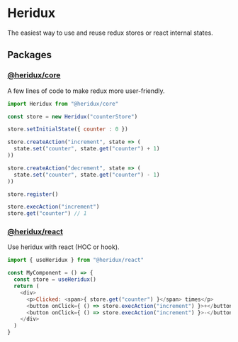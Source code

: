 # Heridux

The easiest way to use and reuse redux stores or react internal states.

## Packages

### [@heridux/core](packages/heridux)
A few lines of code to make redux more user-friendly.

```javascript
import Heridux from "@heridux/core"

const store = new Heridux("counterStore")

store.setInitialState({ counter : 0 })

store.createAction("increment", state => (
  state.set("counter", state.get("counter") + 1)
))

store.createAction("decrement", state => (
  state.set("counter", state.get("counter") - 1)
))

store.register()

store.execAction("increment")
store.get("counter") // 1
```

### [@heridux/react](packages/react-heridux)
Use heridux with react (HOC or hook).

```javascript
import { useHeridux } from "@heridux/react"

const MyComponent = () => {
  const store = useHeridux()
  return (
    <div>
      <p>Clicked: <span>{ store.get("counter") }</span> times</p>
      <button onClick={ () => store.execAction("increment") }>+</button>
      <button onClick={ () => store.execAction("increment") }>-</button>
    </div>
  )
}
```
